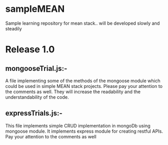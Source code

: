 # sampleMEAN
Sample learning repository for mean stack.. will be developed slowly and steadily

Release 1.0
==============
mongooseTrial.js:-  
-----------------
A file implementing some of the methods of the mongoose module which could be used in simple MEAN stack projects. Please pay your attention to the comments as well. They will increase the readability and the understandability of the code. 

expressTrials.js:-
------------------
This file implements simple CRUD implementation in mongoDb using mongoose module. It implements express module for creating restful APIs. Pay your attention to the comments as well
